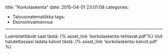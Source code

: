 title: "Korkolaskenta"
date: 2015-04-01 23:01:08
categories: 
- Talousmatematiikka
tags: 
- Ekonomivalmennus
---
Luentotehtävät saat tästä: {% asset_link 'korkolaskenta-tehtavat.pdf'%}
Voit halutettassasi ladata kalvot tästä: {% asset_link 'korkolaskenta-kalvot.pdf' %}
